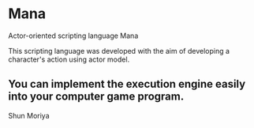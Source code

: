 # Mana
Actor-oriented scripting language Mana 

This scripting language was developed with the aim of developing a character's action using actor model.

You can implement the execution engine easily into your computer game program.
---
Shun Moriya
